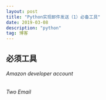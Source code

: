```yaml
---
layout: post
title: "Python实现邮件发送（1）必备工具"
date: 2019-03-08 
description: "python"
tag: 博客
---  
```


## 必须工具

<h6> Amazon developer account</h6>
<h6> Two Email</h6>